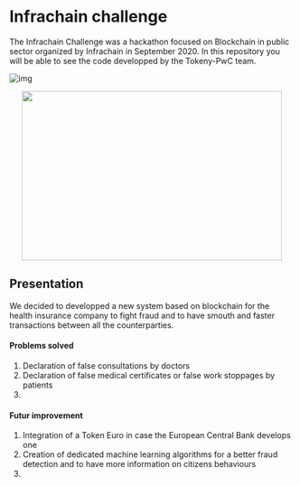 # Infrachain challenge

The Infrachain Challenge was a hackathon focused on Blockchain in public sector organized by Infrachain in September 2020. In this repository you will be able to see the code developped by the Tokeny-PwC team.

![img](https://imgur.com/OU30RVB.png)

<p align="center">
  <img width="460" height="300" src="https://imgur.com/OU30RVB.png">
</p>

## Presentation 

We decided to developped a new system based on blockchain for the health insurance company to fight fraud and to have smouth and faster transactions between all the counterparties.

#### Problems solved

1. Declaration of false consultations by doctors
2. Declaration of false medical certificates or false work stoppages by patients 
3.

#### Futur improvement

1. Integration of a Token Euro in case the European Central Bank develops one
2. Creation of dedicated machine learning algorithms for a better fraud detection and to have more information on citizens behaviours 
3. 
